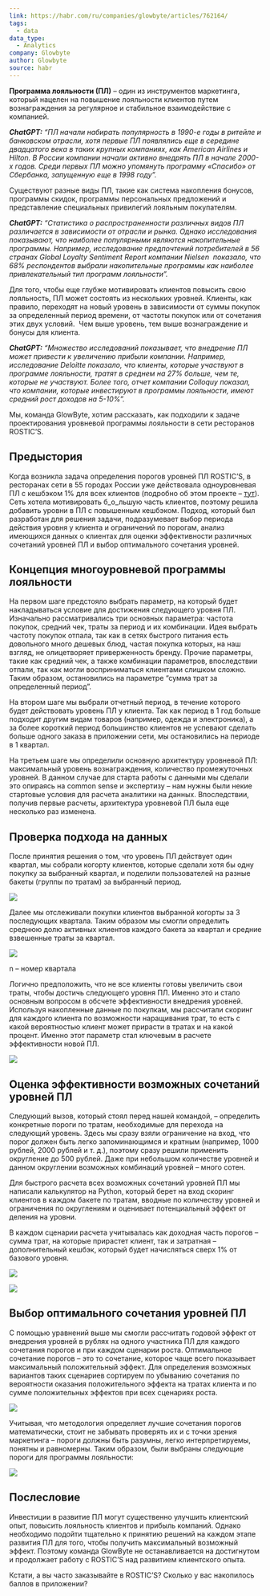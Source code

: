```yaml
---
link: https://habr.com/ru/companies/glowbyte/articles/762164/
tags:
  - data
data_type:
  - Analytics
company: Glowbyte
author: Glowbyte
source: habr
---
```

**Программа лояльности (ПЛ)** – один из инструментов маркетинга, который нацелен на повышение лояльности клиентов путем вознаграждения за регулярное и стабильное взаимодействие с компанией.

**_ChatGPT:_** _“ПЛ начали набирать популярность в 1990-е годы в ритейле и банковском отрасли, хотя первые ПЛ появлялись еще в середине двадцатого века в таких крупных компаниях, как American Airlines и Hilton. В России компании начали активно внедрять ПЛ в начале 2000-х годов. Среди первых ПЛ можно упомянуть программу «Спасибо» от Сбербанка, запущенную еще в 1998 году”._

Существуют разные виды ПЛ, такие как система накопления бонусов, программы скидок, программы персональных предложений и представление специальных привилегий лояльным покупателям.

**_ChatGPT:_** _“Статистика о распространенности различных видов ПЛ различается в зависимости от отрасли и рынка. Однако исследования показывают, что наиболее популярными являются накопительные программы. Например, исследование предпочтений потребителей в 56 странах Global Loyalty Sentiment Report компании Nielsen  показало, что 68% респондентов выбрали накопительные программы как наиболее привлекательный тип программ лояльности”._

Для того, чтобы еще глубже мотивировать клиентов повысить свою лояльность, ПЛ может состоять из нескольких уровней. Клиенты, как правило, переходят на новый уровень в зависимости от суммы покупок за определенный период времени, от частоты покупок или от сочетания этих двух условий.  Чем выше уровень, тем выше вознаграждение и бонусы для клиента.

**_ChatGPT:_** _“Множество исследований показывает, что внедрение ПЛ может привести к увеличению прибыли компании. Например, исследование Deloitte показало, что клиенты, которые участвуют в программе лояльности, тратят в среднем на 27% больше, чем те, которые не участвуют. Более того, отчет компании Colloquy показал, что компании, которые инвестируют в программы лояльности, имеют средний рост доходов на 5-10%”._

Мы, команда GlowByte, хотим рассказать, как подходили к задаче проектирования уровневой программы лояльности в сети ресторанов ROSTIC’S.

## Предыстория

Когда возникла задача определения порогов уровней ПЛ ROSTIC’S, в ресторанах сети в 55 городах России уже действовала одноуровневая ПЛ с кешбэком 1% для всех клиентов (подробно об этом проекте – [тут](https://mindbox.ru/journal/cases/rostics/)). Сеть хотела мотивировать б_о_льшую часть клиентов, поэтому решила добавить уровни в ПЛ с повышенным кешбэком. Подход, который был разработан для решения задачи, подразумевает выбор периода действия уровня у клиента и ограничений по порогам, анализ имеющихся данных о клиентах для оценки эффективности различных сочетаний уровней ПЛ и выбор оптимального сочетания уровней.

## Концепция многоуровневой программы лояльности

На первом шаге предстояло выбрать параметр, на который будет накладываться условие для достижения следующего уровня ПЛ. Изначально рассматривались три основных параметра: частота покупок, средний чек, траты за период и их комбинации. Идея выбрать частоту покупок отпала, так как в сетях быстрого питания есть довольного много дешевых блюд, частая покупка которых, на наш взгляд, не олицетворяет приверженность бренду. Прочие параметры, такие как средний чек, а также комбинации параметров, впоследствии отпали, так как могли восприниматься клиентами слишком сложно. Таким образом, остановились на параметре “сумма трат за определенный период”.

На втором шаге мы выбрали отчетный период, в течение которого будет действовать уровень ПЛ у клиента. Так как период в 1 год больше подходит другим видам товаров (например, одежда и электроника), а за более короткий период большинство клиентов не успевают сделать больше одного заказа в приложении сети, мы остановились на периоде в 1 квартал.

На третьем шаге мы определили основную архитектуру уровневой ПЛ: максимальный уровень вознаграждения, количество промежуточных уровней. В данном случае для старта работы с данными мы сделали это опираясь на common sense и экспертизу – нам нужны были некие стартовые условия для расчета аналитики на данных. Впоследствии, получив первые расчеты, архитектура уровневой ПЛ была еще несколько раз изменена.

## Проверка подхода на данных 

После принятия решения о том, что уровень ПЛ действует один квартал, мы собрали когорту клиентов, которые сделали хотя бы одну покупку за выбранный квартал, и поделили пользователей на разные бакеты (группы по тратам) за выбранный период.

![](https://habrastorage.org/r/w1560/getpro/habr/upload_files/bfb/aa5/768/bfbaa576877f88f06b866bb2c42e8282.png)

Далее мы отслеживали покупки клиентов выбранной когорты за 3 последующих квартала. Таким образом мы смогли определить среднюю долю активных клиентов каждого бакета за квартал и средние взвешенные траты за квартал.

![](https://habrastorage.org/r/w1560/getpro/habr/upload_files/103/7ef/026/1037ef026ada422585d32de2383534e1.png)

n – номер квартала

Логично предположить, что не все клиенты готовы увеличить свои траты, чтобы достичь следующего уровня ПЛ. Именно это и стало основным вопросом в обсчете эффективности внедрения уровней. Используя накопленные данные по покупкам, мы рассчитали скоринг для каждого клиента по возможности наращивания трат, то есть с какой вероятностью клиент может прирасти в тратах и на какой процент. Именно этот параметр стал ключевым в расчете эффективности новой ПЛ.

![](https://habrastorage.org/r/w1560/getpro/habr/upload_files/fd7/a06/21c/fd7a0621c2ef0a6bece568f351aee2e9.png)

## Оценка эффективности возможных сочетаний уровней ПЛ

Следующий вызов, который стоял перед нашей командой, – определить конкретные пороги по тратам, необходимые для перехода на следующий уровень. Здесь мы сразу взяли ограничение на вход, что порог должен быть легко запоминающимся и кратным (например, 1000 рублей, 2000 рублей и т. д.), поэтому сразу решили применить округление до 500 рублей. Даже при небольшом количестве уровней и данном округлении возможных комбинаций уровней – много сотен.

Для быстрого расчета всех возможных сочетаний уровней ПЛ мы написали калькулятор на Python, который берет на вход скоринг клиентов в каждом бакете по тратам, вводные по количеству уровней и ограничения по округлениям и оценивает потенциальный эффект от деления на уровни.

В каждом сценарии расчета учитывалась как доходная часть порогов – сумма трат, на которые прирастет клиент, так и затратная – дополнительный кешбэк, который будет начисляться сверх 1% от базового уровня.

![](https://habrastorage.org/r/w1560/getpro/habr/upload_files/fc0/dba/3ea/fc0dba3ea7c657e1020be7038985df8c.png)

![](https://habrastorage.org/r/w1560/getpro/habr/upload_files/61f/b0c/1fb/61fb0c1fb8a355360cdf2711aa1a1789.png)

## Выбор оптимального сочетания уровней ПЛ

С помощью уравнений выше мы смогли рассчитать годовой эффект от внедрения уровней в рублях на одного участника ПЛ для каждого сочетания порогов и при каждом сценарии роста. Оптимальное сочетание порогов – это то сочетание, которое чаще всего показывает максимальный положительный эффект. Для определения возможных вариантов таких сценариев сортируем по убыванию сочетания по вероятности оказания положительного эффекта на тратах клиента и по сумме положительных эффектов при всех сценариях роста. 

![](https://habrastorage.org/r/w1560/getpro/habr/upload_files/498/2ce/3a0/4982ce3a09807727c2122e31df518a6d.png)

Учитывая, что методология определяет лучшие сочетания порогов математически, стоит не забывать проверять их и с точки зрения маркетинга – пороги должны быть разумны, легко интерпретируемы, понятны и равномерны. Таким образом, были выбраны следующие пороги для программы лояльности:

![](https://habrastorage.org/r/w1560/getpro/habr/upload_files/1a7/c2e/626/1a7c2e62639cfac9eba671964a9958fe.png)

## Послесловие

Инвестиции в развитие ПЛ могут существенно улучшить клиентский опыт, повысить лояльность клиентов и прибыль компаний. Однако необходимо подойти тщательно к принятию решений на каждом этапе развития ПЛ для того, чтобы получить максимальный возможный эффект. Поэтому команда GlowByte не останавливается на достигнутом и продолжает работу с ROSTIC’S над развитием клиентского опыта.

Кстати, а вы часто заказывайте в ROSTIC’S? Сколько у вас накопилось баллов в приложении?